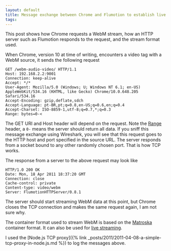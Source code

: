 ```yaml
---
layout: default
title: Message exchange between Chrome and Flumotion to establish live WebM streaming
tags:
---
```


This post shows how Chrome requests a WebM stream, how an HTTP server such as Flumotion responds to the request, and the stream format used.

When Chrome, version 10 at time of writing, encounters a video tag with a WebM source, it sends the following request

```http
GET /webm-audio-video/ HTTP/1.1
Host: 192.168.2.2:9001
Connection: keep-alive
Accept: */*
User-Agent: Mozilla/5.0 (Windows; U; Windows NT 6.1; en-US) AppleWebKit/534.16 (KHTML, like Gecko) Chrome/10.0.648.205 Safari/534.16
Accept-Encoding: gzip,deflate,sdch
Accept-Language: pt-BR,pt;q=0.8,en-US;q=0.6,en;q=0.4
Accept-Charset: ISO-8859-1,utf-8;q=0.7,*;q=0.3
Range: bytes=0-<
```

The GET URI and Host header will depend on the request. Note the [Range](http://tools.ietf.org/html/draft-ietf-http-range-retrieval-00) header, a `0-` means the server should return all data. If you sniff this message exchange using Wireshark, you will see that this request goes to the HTTP host and port specified in the source URL. The server responds from a socket bound to any other randomly chosen port. That is how TCP works.

The response from a server to the above request may look like

```http
HTTP/1.0 200 OK
Date: Mon, 18 Apr 2011 18:37:20 GMT
Connection: close
Cache-control: private
Content-type: video/webm
Server: FlumotionHTTPServer/0.8.1
```

The server should start streaming WebM data at this point, but Chrome closes the TCP connection and makes the same request again, I am not sure why.

The container format used to stream WebM is based on the [Matroska](http://www.matroska.org/technical/diagram/index.html) container format. It can also be used for [live streaming](http://www.matroska.org/technical/streaming/index.html).

I used the [Node.js TCP proxy]({% link _posts/2011/2011-04-08-a-simple-tcp-proxy-in-node.js.md %}) to log the messages above.
